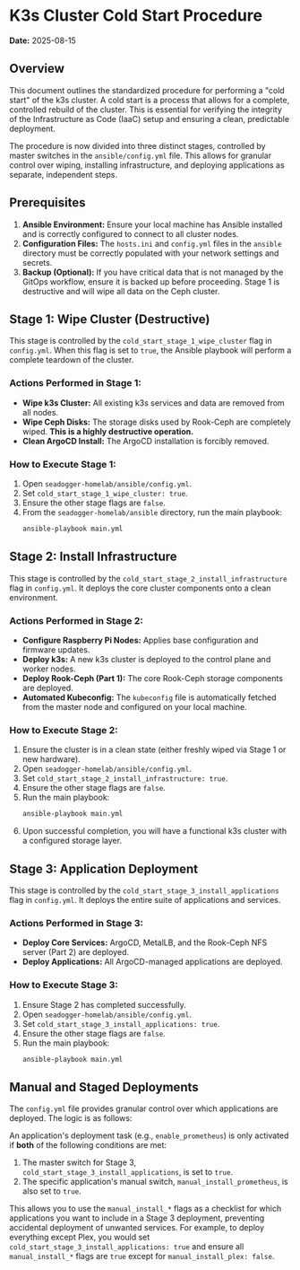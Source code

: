 # K3s Cluster Cold Start Procedure

**Date:** 2025-08-15

## Overview

This document outlines the standardized procedure for performing a "cold start" of the k3s cluster. A cold start is a process that allows for a complete, controlled rebuild of the cluster. This is essential for verifying the integrity of the Infrastructure as Code (IaaC) setup and ensuring a clean, predictable deployment.

The procedure is now divided into three distinct stages, controlled by master switches in the `ansible/config.yml` file. This allows for granular control over wiping, installing infrastructure, and deploying applications as separate, independent steps.

## Prerequisites

1.  **Ansible Environment:** Ensure your local machine has Ansible installed and is correctly configured to connect to all cluster nodes.
2.  **Configuration Files:** The `hosts.ini` and `config.yml` files in the `ansible` directory must be correctly populated with your network settings and secrets.
3.  **Backup (Optional):** If you have critical data that is not managed by the GitOps workflow, ensure it is backed up before proceeding. Stage 1 is destructive and will wipe all data on the Ceph cluster.

## Stage 1: Wipe Cluster (Destructive)

This stage is controlled by the `cold_start_stage_1_wipe_cluster` flag in `config.yml`. When this flag is set to `true`, the Ansible playbook will perform a complete teardown of the cluster.

### Actions Performed in Stage 1:

*   **Wipe k3s Cluster:** All existing k3s services and data are removed from all nodes.
*   **Wipe Ceph Disks:** The storage disks used by Rook-Ceph are completely wiped. **This is a highly destructive operation.**
*   **Clean ArgoCD Install:** The ArgoCD installation is forcibly removed.

### How to Execute Stage 1:

1.  Open `seadogger-homelab/ansible/config.yml`.
2.  Set `cold_start_stage_1_wipe_cluster: true`.
3.  Ensure the other stage flags are `false`.
4.  From the `seadogger-homelab/ansible` directory, run the main playbook:
    ```bash
    ansible-playbook main.yml
    ```

## Stage 2: Install Infrastructure

This stage is controlled by the `cold_start_stage_2_install_infrastructure` flag in `config.yml`. It deploys the core cluster components onto a clean environment.

### Actions Performed in Stage 2:

*   **Configure Raspberry Pi Nodes:** Applies base configuration and firmware updates.
*   **Deploy k3s:** A new k3s cluster is deployed to the control plane and worker nodes.
*   **Deploy Rook-Ceph (Part 1):** The core Rook-Ceph storage components are deployed.
*   **Automated Kubeconfig:** The `kubeconfig` file is automatically fetched from the master node and configured on your local machine.

### How to Execute Stage 2:

1.  Ensure the cluster is in a clean state (either freshly wiped via Stage 1 or new hardware).
2.  Open `seadogger-homelab/ansible/config.yml`.
3.  Set `cold_start_stage_2_install_infrastructure: true`.
4.  Ensure the other stage flags are `false`.
5.  Run the main playbook:
    ```bash
    ansible-playbook main.yml
    ```
6.  Upon successful completion, you will have a functional k3s cluster with a configured storage layer.

## Stage 3: Application Deployment

This stage is controlled by the `cold_start_stage_3_install_applications` flag in `config.yml`. It deploys the entire suite of applications and services.

### Actions Performed in Stage 3:

*   **Deploy Core Services:** ArgoCD, MetalLB, and the Rook-Ceph NFS server (Part 2) are deployed.
*   **Deploy Applications:** All ArgoCD-managed applications are deployed.

### How to Execute Stage 3:

1.  Ensure Stage 2 has completed successfully.
2.  Open `seadogger-homelab/ansible/config.yml`.
3.  Set `cold_start_stage_3_install_applications: true`.
4.  Ensure the other stage flags are `false`.
5.  Run the main playbook:
    ```bash
    ansible-playbook main.yml
    ```

## Manual and Staged Deployments

The `config.yml` file provides granular control over which applications are deployed. The logic is as follows:

An application's deployment task (e.g., `enable_prometheus`) is only activated if **both** of the following conditions are met:
1.  The master switch for Stage 3, `cold_start_stage_3_install_applications`, is set to `true`.
2.  The specific application's manual switch, `manual_install_prometheus`, is also set to `true`.

This allows you to use the `manual_install_*` flags as a checklist for which applications you want to include in a Stage 3 deployment, preventing accidental deployment of unwanted services. For example, to deploy everything except Plex, you would set `cold_start_stage_3_install_applications: true` and ensure all `manual_install_*` flags are `true` except for `manual_install_plex: false`.
